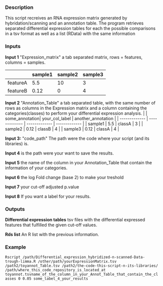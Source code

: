 ### Description  

This script recreives an RNA expression matrix generated by hybridation/scanning and an annotation table. The program retrieves separated differential expression tables for each the possible comparisons in a tsv format as well as a list (RData) with the same information

### Inputs

**Input 1** "Expression_matrix" a tab separated matrix, rows = features, columns = samples.

|  | sample1 | sample2 | sample3 |
| ------------- | ------------- | ------------- | ------------- |
| featureA  | 5.5  | 10  | 3  |
| featureB  | 0.12  | 0  | 4  |

**Input 2** "Annotation_Table" a tab separated table, with the same number of rows as columns in the Expression matrix and a column containing the categories(classes) to perform your differential expression analysis.
|  | some_annotation| your_col_label | another_annotation |
| ------------- | ------------- | ------------- | ------------- |
| sample1  | 5.5  | classA  | 3  |
| sample2  | 0.12  | classB  | 4  |
| sample3  | 0.12  | classA  | 4  |

**Input 3:** "code_path" The path were the code where your script (and its libraries) is.

**Input 4** is the path were your want to save the results.

**Input 5** the name of the column in your Annotation_Table that contain the information of your categories. 

**Input 6** the log Fold change (base 2) to make your treshold

**Input 7** your cut-off adjusted p.value

**Input 8** If you want a label for your results.

### Outputs

**Differential expression tables** tsv files with the differential expressed features that fulfilled the given cut-off values. 

**Rds list** An R list with the previous information.

### Example  
```Rscript /path/Differential_expression_hybridized-n-scanned-Data-trough-limma.R /other/path/yourExpressionMatrix.tsv /path2/toyannot_Table.tsv /path2/the-code-this-script-n-its-libraries/ /path/where_this_code_repository_is_located_at toyannot.tsvname_of_the_column_in_your_Annot_Table_that_contain_the_classes 0 0.05 some_label_4_your_results```
